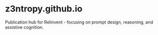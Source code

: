 # z3ntropy.github.io
Publication hub for Relinvent - focusing on prompt design, reasoning, and assistive cognition.
